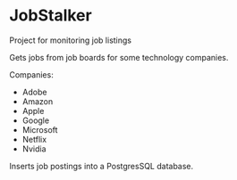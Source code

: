 # JobStalker
Project for monitoring job listings

Gets jobs from job boards for some technology companies.

Companies:
- Adobe
- Amazon
- Apple
- Google
- Microsoft
- Netflix
- Nvidia

Inserts job postings into a PostgresSQL database.

